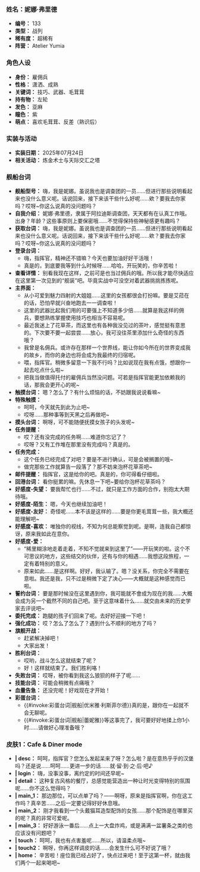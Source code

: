 ### 姓名：妮娜·弗里德
* **编号：** 133
* **类型：** 战列
* **稀有度：** 超稀有
* **阵营：** Atelier Yumia


### 角色人设
* **身份：** 雇佣兵
* **性格：** 潇洒、成熟
* **关键词：** 技巧、武器、毛茸茸
* **持有物：** 左轮
* **发色：** 亚麻
* **瞳色：** 紫
* **萌点：** 喜欢毛茸茸、反差（熟识后）


### 实装与活动
* **实装日期：** 2025年07月24日
* **相关活动：** 炼金术士与天际交汇之塔


### 舰船台词
* **舰船型号：** 嗨，我是妮娜。虽说我也是调查团的一员……但进行那些说明看起来也没什么意义呢。话说回来，接下来该干些什么好呢……欸？要我去你家吗？哎呀~你这么说真的没问题吗？
* **自我介绍：** 妮娜·弗里德，隶属于阿拉迪斯调查团，天天都有在认真工作哦。出身？年龄？这些事原则上要保密哦……不觉得保持些神秘感更有趣吗？
* **获取台词：** 嗨，我是妮娜。虽说我也是调查团的一员……但进行那些说明看起来也没什么意义呢。话说回来，接下来该干些什么好呢……欸？要我去你家吗？哎呀~你这么说真的没问题吗？
* **登录台词：**
  * 嗨，指挥官，精神还不错嘛？今天也要加油好好干活哦！
  * 真是的，到底要我等到什么时候呀……哈哈，开玩笑的，你辛苦啦！
* **查看详情：** 别看我现在这样，之前可是也当过佣兵的哦。所以我才能尽快适应在这里第一次见到的“舰装”吧。毕竟实战中可没空对着武器挑挑拣拣呢。
* **主界面：**
  * 从小可爱到魅力四射的大姐姐……这里的女孩都很会打扮嘛。要是艾菈在的话，恐怕早就兴奋地跑去一一调查啦！
  * 这里的武器比起我们用的可要强上不知道多少倍……就算是我这样的佣兵，要想熟练掌握使用技巧也相当不容易呢。
  * 最近我迷上了花草茶，而这里也有各种我没见过的茶叶，感觉挺有意思的。下次要不要一起尝尝……放心，我可没往茶里添加什么奇怪的东西哦？
  * 我曾是名佣兵。或许存在那样一个世界线，能让你如今所在的世界变成我的故乡，而你的身边也将会成为我最终的归宿呢。
  * 喂，指挥官。稍微多留意一下我不行吗？比如说现在我有点饿，想跟你一起去吃点什么啦~
  * 把我当做值得托付的雇佣兵当然没问题。可若是指挥官能更加依赖我的话，那我会更开心的呢~
* **触摸台词：** 嗯？怎么了？有什么烦恼的话，不妨跟我说说看嘛~
* **特殊触摸：**
  * 呵呵，今天就先到此为止吧~
  * 哎呀……那种事等到天黑之后再做吧~
* **摸头台词：** 啊呀，可不能随便抚摸女孩子的头发呢~
* **任务提醒：**
  * 哎？还有没完成的任务啊……难道你忘记了？
  * 哎呀？又有工作堆在那里没有完成吗？真是的。
* **任务完成：**
  * 这个任务已经完成了对吧？要是不进行确认，可是会被搁置的哦~
  * 做完那些工作就算告一段落了？那不妨来泡杯花草茶吧~
* **邮件提醒：** 指挥官，这是给你的吧。真是的，你可得看仔细啦。
* **回港台词：** 看你挺累的嘛。先休息一下吧~要给你泡杯花草茶吗？
* **好感度-失望：** 要我帮忙也行……不过，就只是工作方面的合作，别抱太大期待哦。
* **好感度-陌生：** 嗯，今天也继续加油吧！
* **好感度-友好：** 奇怪呢……本不该是这样的……要是你更毛茸茸一些，我大概还能理解吧~
* **好感度-喜欢：** 唯独你的视线，不知为何总能察觉到呢。是啊，连我自己都惊讶，原来我如此在意你。
* **好感度-爱：**
  * “稀里糊涂地走着走着，不知不觉就来到这里了”——开玩笑的啦。这个不可思议的地方，这些结交的伙伴，还有与你的相遇……我想这段旅程，一定有着特别的意义。
  * 原来如此……是这样啊。好好，我认输了。嗯？没关系，你完全不需要在意啦。我还是我，只不过是稍微下定了决心——大概就是这种感觉而已啦。
* **誓约台词：** 要是那时候没在这里遇到你，我可能就不會成为现在的我……大概会成为另一个截然不同的自己吧。至于这意味着什么……就交由未来的历史学家去评说吧~
* **委托完成：** 跑腿的孩子们回来了呢。去好好迎接一下吧！
* **强化成功：** 哎？怎么了怎么了？遇到什么不顺利的地方了吗？
* **旗舰开战：**
  * 赶紧解决掉吧！
  * 大家出发！
* **胜利台词：**
  * 哎哟，战斗怎么这就结束了呢？
  * 好！这样就结束了。我们胜利咯！
* **失败台词：** 哎呀，被你看到我这么狼狈的样子了呢……
* **技能台词：** 可能会稍微有点痛哦？
* **血量告急：** 还没完呢！好戏现在才开始！
* **彩蛋台词：**
  * {{#invoke:彩蛋台词|舰船|优米雅·利斯菲尔德}}真的是，跟你在一起就不会无聊呢。
  * {{#invoke:彩蛋台词|舰船|蕾妮雅}}等这事完了，我可要好好地揉上你1小时……请做好心理准备哦？


### 皮肤1：Cafe & Diner mode
* **| desc：** 呵呵，指挥官？您怎么发起呆来了呀？怎么啦？是在意热乎乎的汉堡吗？还是说……呵呵……更进一步的话……就·留·到·之·后·吧♪
* **| login：** 嗨，没事没事，离约定的时间还早呢~
* **| detail：** 这种复古风格的餐厅，总感觉能营造出一种让时光变得特别的氛围呢……你不这么觉得吗？
* **| main_1：** 那边那位，可以点单了吗？——啊呀，原来是指挥官啊，你在这工作吗？真辛苦……之后一定要记得好好休息哦。
* **| main_2：** 刚才我看到一个头戴猫耳造型配饰的女孩……那个配饰是在哪里买的呢？真的非常可爱呢。
* **| main_3：** 好好游泳一番后……点上一大盘炸鸡，或是满满一盆薯条之类的也应该没有问题吧？
* **| touch：** 呵呵，我也有点害羞呢……所以，请温柔点哦~
* **| touch2：** 啊呀，你再这样调皮的话……会发生什么可不好说了哦？
* **| home：** 辛苦啦！座位我已经占好了，快点过来吧！至于这第一杯，就由我们两个一起来喝吧~
